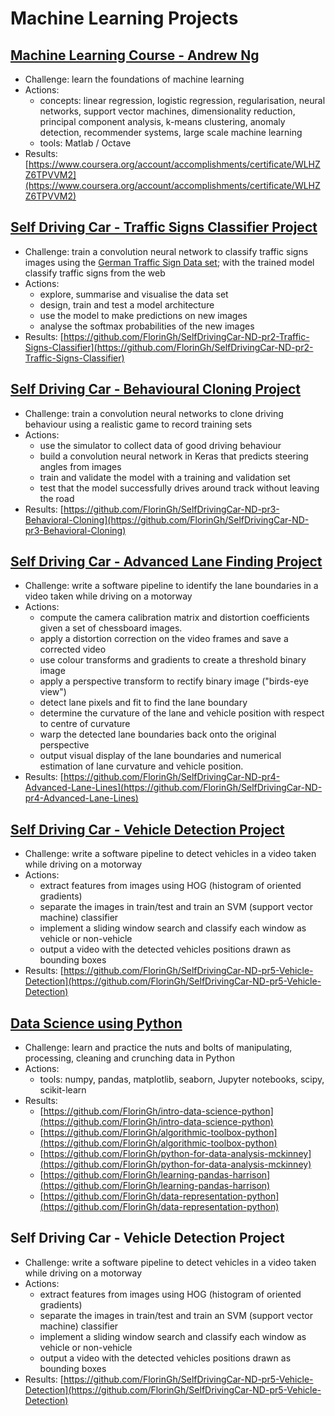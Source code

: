 # Machine Learning Projects

## [**Machine Learning Course - Andrew Ng**](https://fgheorghe.gitbook.io/machine-learning/machine-learning-course)

* Challenge:  learn the foundations of machine learning
* Actions:
  * concepts: linear regression, logistic regression, regularisation, neural networks, support vector machines, dimensionality reduction, principal component analysis, k-means clustering,  anomaly detection, recommender systems, large scale machine learning
  * tools: Matlab / Octave
* Results: [https://www.coursera.org/account/accomplishments/certificate/WLHZZ6TPVVM2](https://www.coursera.org/account/accomplishments/certificate/WLHZZ6TPVVM2)

## [Self Driving Car - Traffic Signs Classifier Project](https://fgheorghe.gitbook.io/machine-learning/traffic-signs-classifier)

* Challenge: train a  convolution neural network to classify traffic signs images using the [German Traffic Sign Data set](http://benchmark.ini.rub.de/?section=gtsrb&subsection=dataset); with the trained model classify traffic signs from the web
* Actions:
  * explore, summarise and visualise the data set
  * design, train and test a model architecture
  * use the model to make predictions on new images
  * analyse the softmax probabilities of the new images
* Results: [https://github.com/FlorinGh/SelfDrivingCar-ND-pr2-Traffic-Signs-Classifier](https://github.com/FlorinGh/SelfDrivingCar-ND-pr2-Traffic-Signs-Classifier)

## [Self Driving Car - Behavioural Cloning Project](https://fgheorghe.gitbook.io/machine-learning/behavioural-cloning)

* Challenge:  train a convolution neural networks to clone driving behaviour using a realistic game to record training sets
* Actions:
  * use the simulator to collect data of good driving behaviour
  * build a convolution neural network in Keras that predicts steering angles from images
  * train and validate the model with a training and validation set
  * test that the model successfully drives around track without leaving the road
* Results: [https://github.com/FlorinGh/SelfDrivingCar-ND-pr3-Behavioral-Cloning](https://github.com/FlorinGh/SelfDrivingCar-ND-pr3-Behavioral-Cloning)

## [Self Driving Car - Advanced Lane Finding Project](https://fgheorghe.gitbook.io/machine-learning/lane-finding)

* Challenge:  write a software pipeline to identify the lane boundaries in a video taken while driving on a motorway
* Actions:
  * compute the camera calibration matrix and distortion coefficients given a set of chessboard images.
  * apply a distortion correction on the video frames and save a corrected video
  * use colour transforms and gradients to create a threshold binary image
  * apply a perspective transform to rectify binary image \("birds-eye view"\)
  * detect lane pixels and fit to find the lane boundary
  * determine the curvature of the lane and vehicle position with respect to centre of curvature
  * warp the detected lane boundaries back onto the original perspective
  * output visual display of the lane boundaries and numerical estimation of lane curvature and vehicle position.
* Results: [https://github.com/FlorinGh/SelfDrivingCar-ND-pr4-Advanced-Lane-Lines](https://github.com/FlorinGh/SelfDrivingCar-ND-pr4-Advanced-Lane-Lines)

## [Self Driving Car - Vehicle Detection Project](https://fgheorghe.gitbook.io/machine-learning/vehicle-detection)

* Challenge:  write a software pipeline to detect vehicles in a video taken while driving on a motorway
* Actions: 
  * extract features from images using HOG \(histogram of oriented gradients\)
  * separate the images in train/test and train an SVM \(support vector machine\) classifier
  * implement a sliding window search and classify each window as vehicle or non-vehicle
  * output a video with the detected vehicles positions drawn as bounding boxes
* Results: [https://github.com/FlorinGh/SelfDrivingCar-ND-pr5-Vehicle-Detection](https://github.com/FlorinGh/SelfDrivingCar-ND-pr5-Vehicle-Detection) 

## [Data Science using Python](https://fgheorghe.gitbook.io/machine-learning/data-science-python)

* Challenge:  learn and practice the nuts and bolts of manipulating, processing, cleaning and crunching data in Python
* Actions:
  * tools: numpy, pandas, matplotlib, seaborn, Jupyter notebooks, scipy, scikit-learn
* Results:
  * [https://github.com/FlorinGh/intro-data-science-python](https://github.com/FlorinGh/intro-data-science-python)
  * [https://github.com/FlorinGh/algorithmic-toolbox-python](https://github.com/FlorinGh/algorithmic-toolbox-python)
  * [https://github.com/FlorinGh/python-for-data-analysis-mckinney](https://github.com/FlorinGh/python-for-data-analysis-mckinney)
  * [https://github.com/FlorinGh/learning-pandas-harrison](https://github.com/FlorinGh/learning-pandas-harrison)
  * [https://github.com/FlorinGh/data-representation-python](https://github.com/FlorinGh/data-representation-python)

## Self Driving Car - Vehicle Detection Project

* Challenge:  write a software pipeline to detect vehicles in a video taken while driving on a motorway
* Actions: 
  * extract features from images using HOG \(histogram of oriented gradients\)
  * separate the images in train/test and train an SVM \(support vector machine\) classifier
  * implement a sliding window search and classify each window as vehicle or non-vehicle
  * output a video with the detected vehicles positions drawn as bounding boxes
* Results: [https://github.com/FlorinGh/SelfDrivingCar-ND-pr5-Vehicle-Detection](https://github.com/FlorinGh/SelfDrivingCar-ND-pr5-Vehicle-Detection) 


